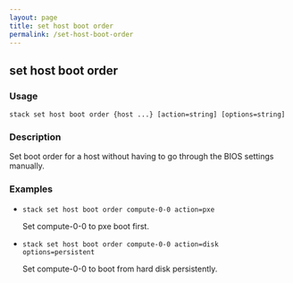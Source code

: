 ```yaml
---
layout: page
title: set host boot order
permalink: /set-host-boot-order
---
```


## set host boot order

### Usage

`stack set host boot order {host ...} [action=string] [options=string]`

### Description

Set boot order for a host without having to go through the BIOS
	settings manually.

### Examples

* `stack set host boot order compute-0-0 action=pxe`

   Set compute-0-0 to pxe boot first.

* `stack set host boot order compute-0-0 action=disk options=persistent`

   Set compute-0-0 to boot from hard disk persistently.



